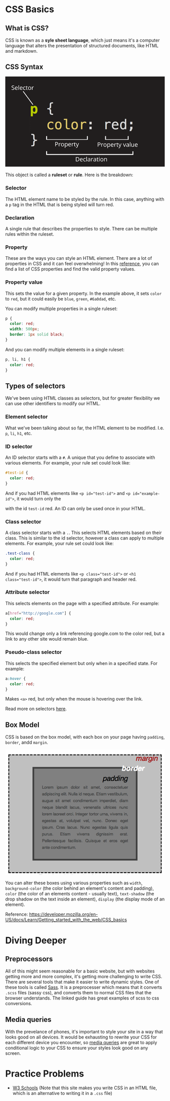 # CSS Basics

## What is CSS?

CSS is known as a **syle sheet language**, which just means it's a computer language that alters the presentation of structured documents, like HTML and markdown.

## CSS Syntax

![Anatomy of a CSS ruleset](css-declaration-small.png)

This object is called a **ruleset** or **rule**. Here is the breakdown:

### Selector
The HTML element name to be styled by the rule. In this case, anything with a `p` tag in the HTML that is being styled will turn red.

### Declaration
A single rule that describes the properties to style. There can be multiple rules within the ruleset.

### Property
These are the ways you can style an HTML element. There are a lot of properties in CSS and it can feel overwhelming! In this [reference](https://developer.mozilla.org/en-US/docs/Web/CSS/Reference), you can find a list of CSS properties and find the valid property values.

### Property value
This sets the value for a given property. In the example above, it sets `color` to `red`, but it could easily be `blue`, `green`, `#6a0dad`, etc.

You can modify multiple properties in a single ruleset:
```css
p {
  color: red;
  width: 500px;
  border: 1px solid black;
}
```

And you can modify multiple elements in a single ruleset:
```css
p, li, h1 {
  color: red;
}
```

## Types of selectors
We've been using HTML classes as selectors, but for greater flexibility we can use other identifiers to modify our HTML.

### Element selector
What we've been talking about so far, the HTML element to be modified. I.e. `p`, `li`, `h1`, etc.

### ID selector
An ID selector starts with a `#`. A unique that you define to associate with various elements. For example, your rule set could look like:
```css
#test-id {
  color: red;
}
```
And if you had HTML elements like `<p id="test-id">` and `<p id="example-id">`, it would turn only the <p> with the id `test-id` red. An ID can only be used once in your HTML.

### Class selector
A class selector starts with a `.`. This selects HTML elements based on their class. This is similar to the id selector, however a class can apply to multiple elements. For example, your rule set could look like:
```css
.test-class {
  color: red;
}
```
And if you had HTML elements like `<p class="test-id">` or `<h1 class="test-id">`, it would turn that paragraph and header red.

### Attribute selector
This selects elements on the page with a specified attribute. For example:
```css
a[href="http://google.com"] {
  color: red;
}
```
This would change only a link referencing google.com to the color red, but a link to any other site would remain blue.

### Pseudo-class selector
This selects the specified element but only when in a specified state. For example:
```css
a:hover {
  color: red;
}
```
Makes `<a>` red, but only when the mouse is hovering over the link.

Read more on selectors [here](https://developer.mozilla.org/en-US/docs/Learn/CSS/Building_blocks/Selectors).

## Box Model

CSS is based on the box model, with each box on your page having `padding`, `border`, andd `margin`.

![Box model example](box-model.png)

You can alter these boxes using various properties such as `width`, `background-color` (the color behind an element's content and padding), `color` (the color of an elements content - usually text), `text-shadow` (the drop shadow on the text inside an element), `display` (the display mode of an element).


Reference: https://developer.mozilla.org/en-US/docs/Learn/Getting_started_with_the_web/CSS_basics

# Diving Deeper

## Preprocessors
All of this might seem reasonable for a basic website, but with websites getting more and more complex, it's getting more challenging to write CSS. There are several tools that make it easier to write dynamic styles. One of these tools is called [Sass](https://sass-lang.com/guide). It is a preprocesser which means that it converts `.scss` files (sassy css), and converts them to normal CSS files that the browser understands. The linked guide has great examples of scss to css conversions.

## Media queries
With the prevelance of phones, it's important to style your site in a way that looks good on all devices. It would be exhausting to rewrite your CSS for each different device you encounter, so [media queries](https://developer.mozilla.org/en-US/docs/Web/CSS/Media_Queries/Using_media_queries) are great to apply conditional logic to your CSS to ensure your styles look good on any screen.

# Practice Problems
- [W3 Schools](https://www.w3schools.com/css/css_exercises.asp) (Note that this site makes you write CSS in an HTML file, which is an alternative to writing it in a `.css` file)
